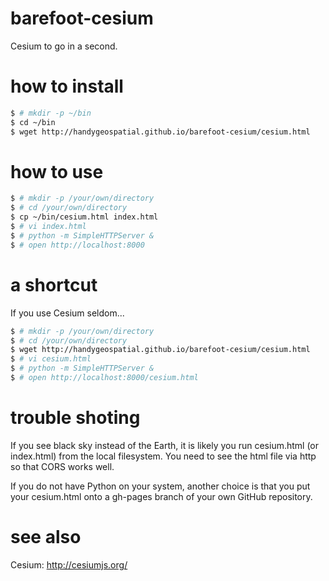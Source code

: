 # barefoot-cesium
Cesium to go in a second.

# how to install
```zsh
$ # mkdir -p ~/bin
$ cd ~/bin
$ wget http://handygeospatial.github.io/barefoot-cesium/cesium.html
```

# how to use
```zsh
$ # mkdir -p /your/own/directory
$ # cd /your/own/directory
$ cp ~/bin/cesium.html index.html
$ # vi index.html
$ # python -m SimpleHTTPServer &
$ # open http://localhost:8000
```
# a shortcut
If you use Cesium seldom...
```zsh
$ # mkdir -p /your/own/directory
$ # cd /your/own/directory
$ wget http://handygeospatial.github.io/barefoot-cesium/cesium.html
$ # vi cesium.html
$ # python -m SimpleHTTPServer &
$ # open http://localhost:8000/cesium.html
```

# trouble shoting
If you see black sky instead of the Earth, it is likely you run cesium.html (or index.html) from the local filesystem. You need to see the html file via http so that CORS works well.

If you do not have Python on your system, another choice is that you put your cesium.html onto a gh-pages branch of your own GitHub repository.

# see also
Cesium: http://cesiumjs.org/